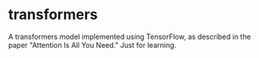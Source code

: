 # transformers
A transformers model implemented using TensorFlow, as described in the paper "Attention Is All You Need." Just for learning.
